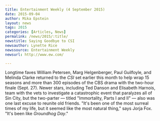 ```yaml
---
title: Entertainment Weekly (4 September 2015)
date: 2015-09-04
author: Mika Epstein
layout: news
tags: 2015
categories: [Articles, News]
permalink: /news/2015/:title/
newstitle: Saying Goodbye to CSI
newsauthor: Lynette Rice  
newssource: Entertainment Weekly  
newsurl: http://www.ew.com/

---
```


Longtime faves William Petersen, Marg Helgenberger, Paul Guilfoyle, and Melinda Clarke returned to the *CSI* set earlier this month to help wrap 15 seasons and more than 300 episodes of the CBS drama with the two-hour finale (Sept. 27). Newer stars, including Ted Danson and Elisabeth Harnois, team with the vets to investigate a catastrophic event that paralyzes all of Sin City, but the two-parter &#8212; titled "Immortality, Parts I and II" &#8212; also was one last excuse to reunite old friends. "It's been one of the most surreal times of my life, but it seemed like the most natural thing," says Jorja Fox. "It's been like *Groundhog Day*."  
